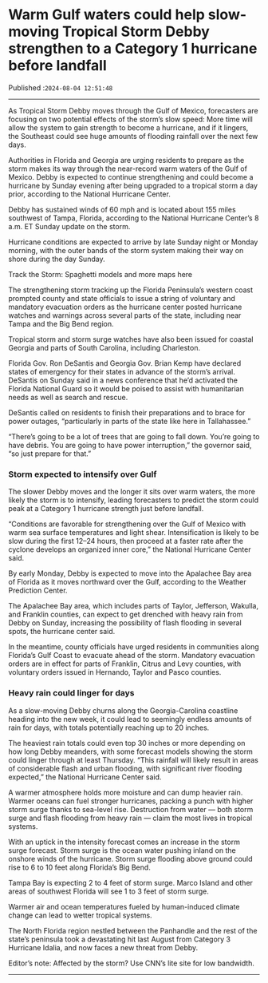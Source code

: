 # Warm Gulf waters could help slow-moving Tropical Storm Debby strengthen to a Category 1 hurricane before landfall

Published :`2024-08-04 12:51:48`

---

As Tropical Storm Debby moves through the Gulf of Mexico, forecasters are focusing on two potential effects of the storm’s slow speed: More time will allow the system to gain strength to become a hurricane, and if it lingers, the Southeast could see huge amounts of flooding rainfall over the next few days.

Authorities in Florida and Georgia are urging residents to prepare as the storm makes its way through the near-record warm waters of the Gulf of Mexico. Debby is expected to continue strengthening and could become a hurricane by Sunday evening after being upgraded to a tropical storm a day prior, according to the National Hurricane Center.

Debby has sustained winds of 60 mph and is located about 155 miles southwest of Tampa, Florida, according to the National Hurricane Center’s 8 a.m. ET Sunday update on the storm.

Hurricane conditions are expected to arrive by late Sunday night or Monday morning, with the outer bands of the storm system making their way on shore during the day Sunday.

Track the Storm: Spaghetti models and more maps here

The strengthening storm tracking up the Florida Peninsula’s western coast prompted county and state officials to issue a string of voluntary and mandatory evacuation orders as the hurricane center posted hurricane watches and warnings across several parts of the state, including near Tampa and the Big Bend region.

Tropical storm and storm surge watches have also been issued for coastal Georgia and parts of South Carolina, including Charleston.

Florida Gov. Ron DeSantis and Georgia Gov. Brian Kemp have declared states of emergency for their states in advance of the storm’s arrival. DeSantis on Sunday said in a news conference that he’d activated the Florida National Guard so it would be poised to assist with humanitarian needs as well as search and rescue.

DeSantis called on residents to finish their preparations and to brace for power outages, “particularly in parts of the state like here in Tallahassee.”

“There’s going to be a lot of trees that are going to fall down. You’re going to have debris. You are going to have power interruption,” the governor said, “so just prepare for that.”

### Storm expected to intensify over Gulf

The slower Debby moves and the longer it sits over warm waters, the more likely the storm is to intensify, leading forecasters to predict the storm could peak at a Category 1 hurricane strength just before landfall.

“Conditions are favorable for strengthening over the Gulf of Mexico with warm sea surface temperatures and light shear. Intensification is likely to be slow during the first 12–24 hours, then proceed at a faster rate after the cyclone develops an organized inner core,” the National Hurricane Center said.

By early Monday, Debby is expected to move into the Apalachee Bay area of Florida as it moves northward over the Gulf, according to the Weather Prediction Center.

The Apalachee Bay area, which includes parts of Taylor, Jefferson, Wakulla, and Franklin counties, can expect to get drenched with heavy rain from Debby on Sunday, increasing the possibility of flash flooding in several spots, the hurricane center said.

In the meantime, county officials have urged residents in communities along Florida’s Gulf Coast to evacuate ahead of the storm. Mandatory evacuation orders are in effect for parts of Franklin, Citrus and Levy counties, with voluntary orders issued in Hernando, Taylor and Pasco counties.

### Heavy rain could linger for days

As a slow-moving Debby churns along the Georgia-Carolina coastline heading into the new week, it could lead to seemingly endless amounts of rain for days, with totals potentially reaching up to 20 inches.

The heaviest rain totals could even top 30 inches or more depending on how long Debby meanders, with some forecast models showing the storm could linger through at least Thursday. “This rainfall will likely result in areas of considerable flash and urban flooding, with significant river flooding expected,” the National Hurricane Center said.

A warmer atmosphere holds more moisture and can dump heavier rain. Warmer oceans can fuel stronger hurricanes, packing a punch with higher storm surge thanks to sea-level rise. Destruction from water — both storm surge and flash flooding from heavy rain — claim the most lives in tropical systems.

With an uptick in the intensity forecast comes an increase in the storm surge forecast. Storm surge is the ocean water pushing inland on the onshore winds of the hurricane. Storm surge flooding above ground could rise to 6 to 10 feet along Florida’s Big Bend.

Tampa Bay is expecting 2 to 4 feet of storm surge. Marco Island and other areas of southwest Florida will see 1 to 3 feet of storm surge.

Warmer air and ocean temperatures fueled by human-induced climate change can lead to wetter tropical systems.

The North Florida region nestled between the Panhandle and the rest of the state’s peninsula took a devastating hit last August from Category 3 Hurricane Idalia, and now faces a new threat from Debby.

Editor’s note: Affected by the storm? Use CNN’s lite site for low bandwidth.

---

